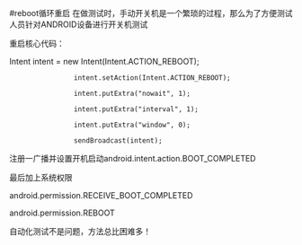 #reboot循环重启
在做测试时，手动开关机是一个繁琐的过程，那么为了方便测试人员针对ANDROID设备进行开关机测试

重启核心代码：

Intent intent = new Intent(Intent.ACTION_REBOOT); 


					intent.setAction(Intent.ACTION_REBOOT); 
					
					intent.putExtra("nowait", 1); 
					
					intent.putExtra("interval", 1); 
					
					intent.putExtra("window", 0); 
					
					sendBroadcast(intent); 
					
					
注册一广播并设置开机启动android.intent.action.BOOT_COMPLETED

最后加上系统权限

android.permission.RECEIVE_BOOT_COMPLETED

android.permission.REBOOT
 


自动化测试不是问题，方法总比困难多！
